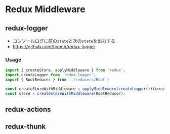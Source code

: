 # Redux Middleware

## redux-logger
- コンソールログに前の`state`と次の`state`を出力する
- https://github.com/fcomb/redux-logger

### Usage
```js
import { createStore, applyMiddleware } from 'redux';
import createLogger from 'redux-logger';
import { RootReducer } from './reducers/Root';

const createStoreWithMiddleware = applyMiddleware(createLogger())(createStore);
const store = createStoreWithMiddleware(RootReducer);
```

## redux-actions

## redux-thunk
